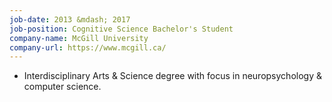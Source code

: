 ```yaml
---
job-date: 2013 &mdash; 2017
job-position: Cognitive Science Bachelor's Student
company-name: McGill University
company-url: https://www.mcgill.ca/
---
```


* Interdisciplinary Arts & Science degree with focus in neuropsychology & computer science.
